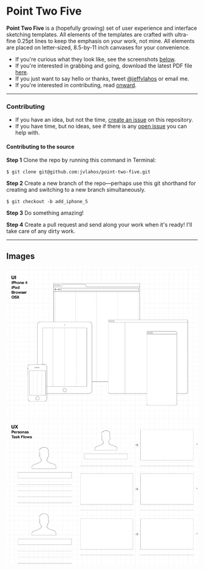 # Point Two Five

**Point Two Five** is a (hopefully growing) set of user experience and interface sketching templates. All elements of the templates are crafted with ultra-fine 0.25pt lines to keep the emphasis on _your_ work, not mine. All elements are placed on letter-sized, 8.5-by-11 inch canvases for your convenience.

* If you're curious what they look like, see the screenshots [below](#images).
* If you're interested in grabbing and going, download the latest PDF file [here](https://github.com/jvlahos/point-two-five/blob/master/point-two-five.pdf).
* If you just want to say hello or thanks, tweet [@jeffvlahos](http://www.twitter.com/jeffvlahos) or email me.
* If you're interested in contributing, read [onward](#contributing).

---
### Contributing

* If you have an idea, but not the time, [create an issue](https://github.com/jvlahos/point-two-five/issues/new) on this repository.
* If you have time, but no ideas, see if there is any [open issue](https://github.com/jvlahos/point-two-five/issues?page=1&state=open) you can help with.

#### Contributing to the source

**Step 1** Clone the repo by running this command in Terminal:
```
$ git clone git@github.com:jvlahos/point-two-five.git
```

**Step 2** Create a new branch of the repo—perhaps use this git shorthand for creating and switching to a new branch simultaneously.

```
$ git checkout -b add_iphone_5
```

**Step 3** Do something amazing!

**Step 4** Create a pull request and send along your work when it's ready! I'll take care of any dirty work.


---

## Images

![UI Templates: Point Two Five](/readme-imgs/point-two-five.jpg "UI Templates: Point Two Five")
![UX Templates: Point Two Five](/readme-imgs/point-two-five2.jpg "UX Templates: Point Two Five")
